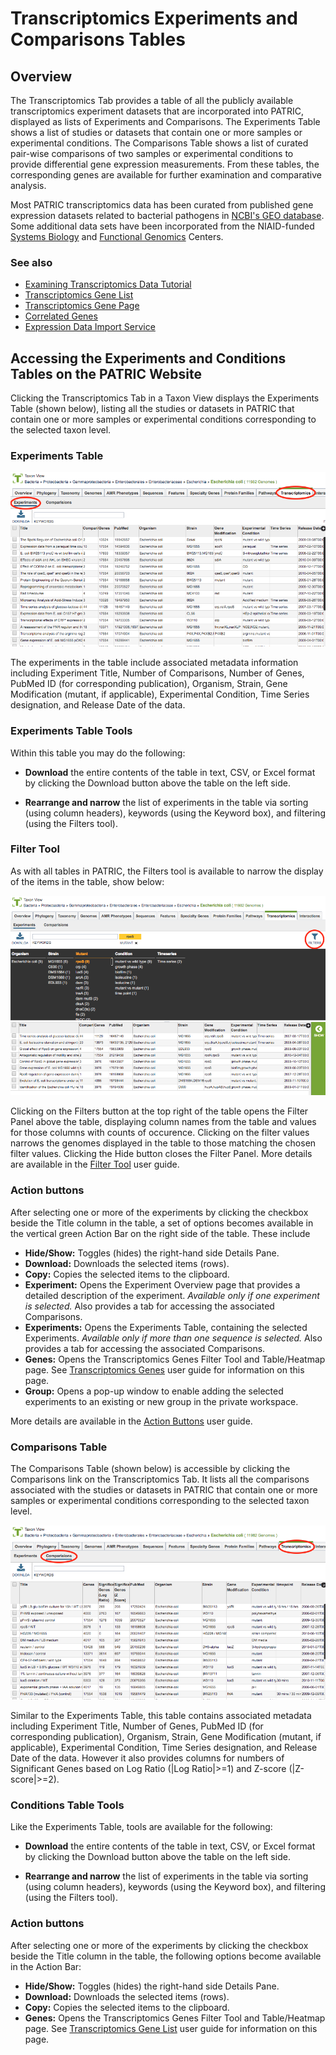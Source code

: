 # Transcriptomics Experiments and Comparisons Tables

## Overview
The Transcriptomics Tab provides a table of all the publicly available transcriptomics experiment datasets that are incorporated into PATRIC, displayed as lists of Experiments and Comparisons. The Experiments Table shows a list of studies or datasets that contain one or more samples or experimental conditions. The Comparisons Table shows a list of curated pair-wise comparisons of two samples or experimental conditions to provide differential gene expression measurements. From these tables, the corresponding genes are available for further examination and comparative analysis.

Most PATRIC transcriptomics data has been curated from published gene expression datasets related to bacterial pathogens in [NCBI's GEO database](http://www.ncbi.nlm.nih.gov/geo/). Some additional data sets have been incorporated from the NIAID-funded [Systems Biology](https://patricbrc.org/webpage/website/data_collections/niaid_systems_biology.html) and [Functional Genomics](https://patricbrc.org/webpage/website/data_collections/niaid_functional_genomics.html) Centers.

### See also
  * [Examining Transcriptomics Data Tutorial](https://docs.patricbrc.org//tutorial/examining_transcriptomics_data/examining_transcriptomics_data.html)
  * [Transcriptomics Gene List](../organisms_taxon/transcriptomics_gene_list.html)
  * [Transcriptomics Gene Page](../organisms_gene/transcriptomics.html)
  * [Correlated Genes](../organisms_gene/correlated_genes.html)
  * [Expression Data Import Service](../services/expression_data_import_service.html)

## Accessing the Experiments and Conditions Tables on the PATRIC Website
Clicking the Transcriptomics Tab in a Taxon View displays the Experiments Table (shown below), listing all the studies or datasets in PATRIC that contain one or more samples or experimental conditions corresponding to the selected taxon level.

### Experiments Table

![Experiments Table](../images/experiments_table.png)

The experiments in the table include associated metadata information including Experiment Title, Number of Comparisons, Number of Genes, PubMed ID (for corresponding publication), Organism, Strain, Gene Modification (mutant, if applicable), Experimental Condition, Time Series designation, and Release Date of the data.

### Experiments Table Tools
Within this table you may do the following:

* **Download** the entire contents of the table in text, CSV, or Excel format by clicking the Download button above the table on the left side.

* **Rearrange and narrow** the list of experiments in the table via sorting (using column headers), keywords (using the Keyword box), and filtering (using the Filters tool).

### Filter Tool

As with all tables in PATRIC, the Filters tool is available to narrow the display of the items in the table, show below:
  
![Experiments Filter Panel](../images/experiments_filter_panel.png)

Clicking on the Filters button at the top right of the table opens the Filter Panel above the table, displaying column names from the table and values for those columns with counts of occurence.  Clicking on the filter values narrows the genomes displayed in the table to those matching the chosen filter values.  Clicking the Hide button closes the Filter Panel. More details are available in the [Filter Tool](../other/filter_tool.html) user guide.

### Action buttons

After selecting one or more of the experiments by clicking the checkbox beside the Title column in the table, a set of options becomes available in the vertical green Action Bar on the right side of the table.  These include

* **Hide/Show:** Toggles (hides) the right-hand side Details Pane.
* **Download:**  Downloads the selected items (rows).
* **Copy:** Copies the selected items to the clipboard.
* **Experiment:** Opens the Experiment Overview page that provides a detailed description of the experiment. *Available only if one experiment is selected.*  Also provides a tab for accessing the associated Comparisons.
* **Experiments:** Opens the Experiments Table, containing the selected Experiments.  *Available only if more than one sequence is selected.*  Also provides a tab for accessing the associated Comparisons.
* **Genes:** Opens the Transcriptomics Genes Filter Tool and Table/Heatmap page.  See [Transcriptomics Genes](../organisms_gene/transcriptomics.html) user guide for information on this page.
* **Group:** Opens a pop-up window to enable adding the selected experiments to an existing or new group in the private workspace.

More details are available in the [Action Buttons](../other/action_buttons.html) user guide.

### Comparisons Table

The Comparisons Table (shown below) is accessible by clicking the Comparisons link on the Transcriptomics Tab.  It lists all the comparisons associated with the studies or datasets in PATRIC that contain one or more samples or experimental conditions corresponding to the selected taxon level.

![Comparisons Table](../images/comparisons_table.png)

Similar to the Experiments Table, this table contains associated metadata including Experiment Title, Number of Genes, PubMed ID (for corresponding publication), Organism, Strain, Gene Modification (mutant, if applicable), Experimental Condition, Time Series designation, and Release Date of the data. However it also provides columns for numbers of Significant Genes based on Log Ratio (|Log Ratio|>=1) and Z-score (|Z-score|>=2).

### Conditions Table Tools
Like the Experiments Table, tools are available for the following:

* **Download** the entire contents of the table in text, CSV, or Excel format by clicking the Download button above the table on the left side.

* **Rearrange and narrow** the list of experiments in the table via sorting (using column headers), keywords (using the Keyword box), and filtering (using the Filters tool).

### Action buttons

After selecting one or more of the experiments by clicking the checkbox beside the Title column in the table, the following options become available in the Action Bar:

* **Hide/Show:** Toggles (hides) the right-hand side Details Pane.
* **Download:**  Downloads the selected items (rows).
* **Copy:** Copies the selected items to the clipboard.
* **Genes:** Opens the Transcriptomics Genes Filter Tool and Table/Heatmap page.  See [Transcriptomics Gene List](../organisms_taxon/transcriptomics_gene_list.html) user guide for information on this page.
